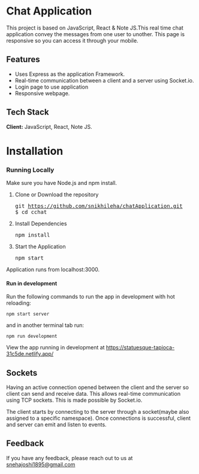 # Chat Application
   




This project is based on JavaScript, React & Note JS.This real time chat application convey the messages from one user to unother.
This page is responsive so you can access it through your mobile.



## Features

- Uses Express as the application Framework.
- Real-time communication between a client and a server using Socket.io.
- Login page to use application
- Responsive webpage.


## Tech Stack

**Client:** JavaScript, React, Note JS.

# Installation

### Running Locally

Make sure you have Node.js and npm install.

  1. Clone or Download the repository 
    <pre>git https://github.com/snikhileha/chatApplication.git
    $ cd cchat</pre>
  2. Install Dependencies
      <pre>npm install</pre>
 
  3. Start the Application
     <pre>npm start</pre>
  Application runs from localhost:3000.
      
#### Run in development

Run the following commands to run the app in development with hot reloading:
```
npm start server
```
and in another terminal tab run:
```
npm run development
```
View the app running in development at https://statuesque-tapioca-31c5de.netlify.app/

  
      
 ## Sockets
    
   Having an active connection opened between the client and the server so client can send and receive data. This allows             real-time communication using TCP sockets. This is made possible by Socket.io.

   The client starts by connecting to the server through a socket(maybe also assigned to a specific namespace). Once connections is successful, client and server can emit and listen to events. 





## Feedback

If you have any feedback, please reach out to us at snehajoshi1895@gmail.com
